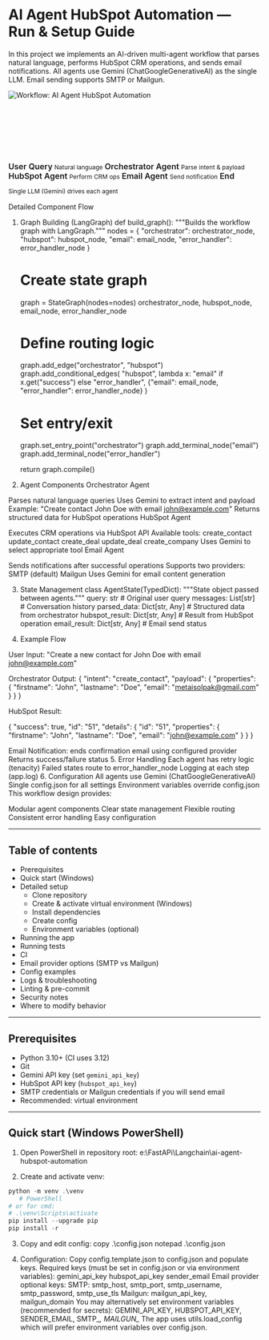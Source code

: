 # AI Agent HubSpot Automation — Run & Setup Guide
In this project we implements an AI-driven multi-agent workflow that parses natural language, performs HubSpot CRM operations, and sends email notifications. All agents use Gemini (ChatGoogleGenerativeAI) as the single LLM. Email sending supports SMTP or Mailgun.





![Workflow: AI Agent HubSpot Automation](assets/workflow.svg)
<svg xmlns="http://www.w3.org/2000/svg" viewBox="0 0 1000 220" width="1000" height="220" role="img" aria-label="AI Agent HubSpot Automation workflow">
  <defs>
    <marker id="arrow" markerWidth="10" markerHeight="10" refX="9" refY="5" orient="auto">
      <path d="M0 0 L10 5 L0 10 z" fill="#2b6cb0"/>
    </marker>
    <style>
      .box { fill:#edf2ff; stroke:#2b6cb0; stroke-width:2; rx:8; ry:8; }
      .label { font: 16px/1.2 Inter, Arial, sans-serif; fill:#0f172a; font-weight:600; }
      .sub { font: 12px/1.2 Inter, Arial, sans-serif; fill:#334155; }
      .arrow { stroke:#2b6cb0; stroke-width:2.5; fill:none; marker-end:url(#arrow); }
    </style>
  </defs>

  <!-- Boxes -->
  <rect class="box" x="40"  y="40" width="180" height="90" />
  <text class="label" x="130" y="68" text-anchor="middle">User Query</text>
  <text class="sub" x="130" y="90" text-anchor="middle">Natural language</text>

  <rect class="box" x="260" y="40" width="200" height="90" />
  <text class="label" x="360" y="68" text-anchor="middle">Orchestrator Agent</text>
  <text class="sub" x="360" y="90" text-anchor="middle">Parse intent & payload</text>

  <rect class="box" x="490" y="40" width="200" height="90" />
  <text class="label" x="590" y="68" text-anchor="middle">HubSpot Agent</text>
  <text class="sub" x="590" y="90" text-anchor="middle">Perform CRM ops</text>

  <rect class="box" x="720" y="40" width="180" height="90" />
  <text class="label" x="810" y="68" text-anchor="middle">Email Agent</text>
  <text class="sub" x="810" y="90" text-anchor="middle">Send notification</text>

  <rect class="box" x="880" y="40" width="60" height="90" />
  <text class="label" x="910" y="68" text-anchor="middle">End</text>

  <!-- Arrows -->
  <path class="arrow" d="M220 85 L260 85" />
  <path class="arrow" d="M460 85 L490 85" />
  <path class="arrow" d="M690 85 L720 85" />
  <path class="arrow" d="M900 85 L880 85" transform="translate(0,0)"/>

  <!-- Optional notes -->
  <text class="sub" x="360" y="135" text-anchor="middle">Single LLM (Gemini) drives each agent</text>
</svg>

Detailed Component Flow
1. Graph Building (LangGraph)
def build_graph():
    """Builds the workflow graph with LangGraph."""
    nodes = {
        "orchestrator": orchestrator_node,
        "hubspot": hubspot_node,
        "email": email_node,
        "error_handler": error_handler_node
    }
    
    # Create state graph
    graph = StateGraph(nodes=nodes)
    orchestrator_node, hubspot_node, email_node, error_handler_node
    
    # Define routing logic
    graph.add_edge("orchestrator", "hubspot")
    graph.add_conditional_edges(
        "hubspot",
        lambda x: "email" if x.get("success") else "error_handler",
        {"email": email_node, "error_handler": error_handler_node}
    )
    
    # Set entry/exit
    graph.set_entry_point("orchestrator")
    graph.add_terminal_node("email")
    graph.add_terminal_node("error_handler")
    
    return graph.compile()


 3. Agent Components
Orchestrator Agent

Parses natural language queries
Uses Gemini to extract intent and payload
Example: "Create contact John Doe with email john@example.com"
Returns structured data for HubSpot operations
HubSpot Agent

Executes CRM operations via HubSpot API
Available tools:
create_contact
update_contact
create_deal
update_deal
create_company
Uses Gemini to select appropriate tool
Email Agent

Sends notifications after successful operations
Supports two providers:
SMTP (default)
Mailgun
Uses Gemini for email content generation




3. State Management
class AgentState(TypedDict):
    """State object passed between agents."""
    query: str                    # Original user query
    messages: List[str]           # Conversation history
    parsed_data: Dict[str, Any]   # Structured data from orchestrator
    hubspot_result: Dict[str, Any]  # Result from HubSpot operation
    email_result: Dict[str, Any]  # Email send status


4. Example Flow

User Input:
"Create a new contact for John Doe with email john@example.com"

Orchestrator Output:
{
    "intent": "create_contact",
    "payload": {
        "properties": {
            "firstname": "John",
            "lastname": "Doe",
            "email": "metaisolpak@gmail.com"
        }
    }
}


HubSpot Result:

{
    "success": true,
    "id": "51",
    "details": {
        "id": "51",
        "properties": {
            "firstname": "John",
            "lastname": "Doe",
            "email": "john@example.com"
        }
    }
}


Email Notification:
ends confirmation email using configured provider
Returns success/failure status
5. Error Handling
Each agent has retry logic (tenacity)
Failed states route to error_handler_node
Logging at each step (app.log)
6. Configuration
All agents use Gemini (ChatGoogleGenerativeAI)
Single config.json for all settings
Environment variables override config.json
This workflow design provides:

Modular agent components
Clear state management
Flexible routing
Consistent error handling
Easy configuration











---

## Table of contents

- Prerequisites
- Quick start (Windows)
- Detailed setup
  - Clone repository
  - Create & activate virtual environment (Windows)
  - Install dependencies
  - Create config
  - Environment variables (optional)
- Running the app
- Running tests
- CI
- Email provider options (SMTP vs Mailgun)
- Config examples
- Logs & troubleshooting
- Linting & pre-commit
- Security notes
- Where to modify behavior

---

## Prerequisites

- Python 3.10+ (CI uses 3.12)
- Git
- Gemini API key (set `gemini_api_key`)
- HubSpot API key (`hubspot_api_key`)
- SMTP credentials or Mailgun credentials if you will send email
- Recommended: virtual environment

---

## Quick start (Windows PowerShell)

1. Open PowerShell in repository root:
   e:\FastAPi\Langchain\ai-agent-hubspot-automation

2. Create and activate venv:
````powershell
python -m venv .\venv
   # PowerShell
# or for cmd:
# .\venv\Scripts\activate
pip install --upgrade pip
pip install -r
````

3. Copy and edit config:
copy  .\config.json
notepad .\config.json

4. Configuration:
Copy config.template.json to config.json and populate keys.
Required keys (must be set in config.json or via environment variables):
gemini_api_key
hubspot_api_key
sender_email
Email provider optional keys:
SMTP: smtp_host, smtp_port, smtp_username, smtp_password, smtp_use_tls
Mailgun: mailgun_api_key, mailgun_domain
You may alternatively set environment variables (recommended for secrets):
GEMINI_API_KEY, HUBSPOT_API_KEY, SENDER_EMAIL, SMTP_*, MAILGUN_*
The app uses utils.load_config which will prefer environment variables over config.json.


